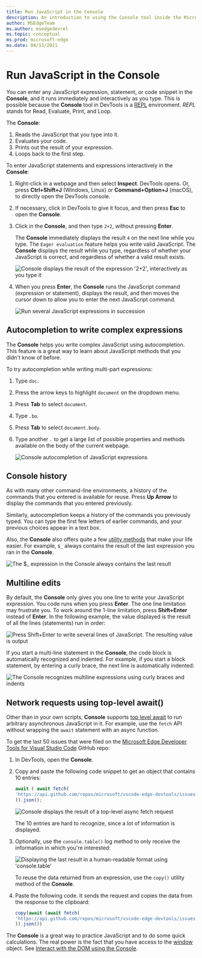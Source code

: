 ```yaml
---
title: Run JavaScript in the Console
description: An introduction to using the Console tool inside the Microsoft Edge Developer Tools as a JavaScript environment.
author: MSEdgeTeam
ms.author: msedgedevrel
ms.topic: conceptual
ms.prod: microsoft-edge
ms.date: 04/13/2021
---
```

# Run JavaScript in the Console

You can enter any JavaScript expression, statement, or code snippet in the **Console**, and it runs immediately and interactively as you type.  This is possible because the **Console** tool in DevTools is a [REPL](https://wikipedia.org/wiki/Read%E2%80%93eval%E2%80%93print_loop) environment.  _REPL_ stands for Read, Evaluate, Print, and Loop.

The **Console**:
1. Reads the JavaScript that you type into it.
1. Evaluates your code.
1. Prints out the result of your expression.
1. Loops back to the first step.


To enter JavaScript statements and expressions interactively in the **Console**:

1. Right-click in a webpage and then select **Inspect**.  DevTools opens.  Or, press **Ctrl+Shift+J** \(Windows, Linux\) or **Command+Option+J** \(macOS\), to directly open the DevTools console.

1. If necessary, click in DevTools to give it focus, and then press **Esc** to open the **Console**.

1. Click in the **Console**, and then type `2+2`, without pressing **Enter**.

   The **Console** immediately displays the result `4` on the next line while you type.  The `Eager evaluation` feature helps you write valid JavaScript.  The **Console** displays the result while you type, regardless of whether your JavaScript is correct, and regardless of whether a valid result exists.

   ![Console displays the result of the expression '2+2', interactively as you type it](./console-javascript-images/console-javascript-eager-evaluation.png)

1. When you press **Enter**, the **Console** runs the JavaScript command (expression or statement), displays the result, and then moves the cursor down to allow you to enter the next JavaScript command.

   ![Run several JavaScript expressions in succession](./console-javascript-images/console-javascript-several-expressions.png)


<!-- ====================================================================== -->
## Autocompletion to write complex expressions

The **Console** helps you write complex JavaScript using autocompletion.  This feature is a great way to learn about JavaScript methods that you didn't know of before.

To try autocompletion while writing multi-part expressions:

1. Type `doc`.

1. Press the arrow keys to highlight `document` on the dropdown menu.

1. Press **Tab** to select `document`.

1. Type `.bo`.

1. Press **Tab** to select `document.body`.

1. Type another `.` to get a large list of possible properties and methods available on the body of the current webpage.

   ![Console autocompletion of JavaScript expressions](./console-javascript-images/console-javascript-autocomplete.png)


<!-- ====================================================================== -->
## Console history

As with many other command-line environments, a history of the commands that you entered is available for reuse.  Press **Up Arrow** to display the commands that you entered previously.  

Similarly, autocompletion keeps a history of the commands you previously typed.  You can type the first few letters of earlier commands, and your previous choices appear in a text box.

Also, the **Console** also offers quite a few [utility methods](utilities.md) that make your life easier.  For example, `$_` always contains the result of the last expression you ran in the **Console**.

![The $_ expression in the Console always contains the last result](./console-javascript-images/console-javascript-console-history.png)


<!-- ====================================================================== -->
## Multiline edits

By default, the **Console** only gives you one line to write your JavaScript expression.  You code runs when you press **Enter**. The one line limitation may frustrate you.  To work around the 1-line limitation, press **Shift+Enter** instead of **Enter**.  In the following example, the value displayed is the result of all the lines (statements) run in order:

![Press Shift+Enter to write several lines of JavaScript.  The resulting value is output](./console-javascript-images/console-javascript-multiline.png)

If you start a multi-line statement in the **Console**, the code block is automatically recognized and indented.  For example, if you start a block statement, by entering a curly brace, the next line is automatically indented:

![The Console recognizes multiline expressions using curly braces and indents](./console-javascript-images/console-javascript-automatic-lineindent.png)


<!-- ====================================================================== -->
## Network requests using top-level await()

Other than in your own scripts, **Console** supports [top level await](https://github.com/tc39/proposal-top-level-await) to run arbitrary asynchronous JavaScript in it.  For example, use the `fetch` API without wrapping the `await` statement with an async function.

To get the last 50 issues that were filed on the [Microsoft Edge Developer Tools for Visual Studio Code](https://github.com/microsoft/vscode-edge-devtools) GitHub repo:

1. In DevTools, open the **Console**.

1. Copy and paste the following code snippet to get an object that contains 10 entries:

   ```javascript
   await ( await fetch(
   'https://api.github.com/repos/microsoft/vscode-edge-devtools/issues?state=all&per_page=50&page=1'
   )).json();
   ```

   ![Console displays the result of a top-level async fetch request](./console-javascript-images/console-javascript-top-level-await.png)

   The 10 entries are hard to recognize, since a lot of information is displayed.

1. Optionally, use the `console.table()` log method to only receive the information in which you're interested:

   ![Displaying the last result in a human-readable format using 'console.table'](./console-javascript-images/console-javascript-filtered-with-table.png)

   To reuse the data returned from an expression, use the `copy()` utility method of the **Console**.

   <!-- todo: test: -->

1. Paste the following code.  It sends the request and copies the data from the response to the clipboard:

   ```javascript
   copy(await (await fetch(
   'https://api.github.com/repos/microsoft/vscode-edge-devtools/issues?state=all&per_page=50&page=1'
   )).json())
   ```
   
The **Console** is a great way to practice JavaScript and to do some quick calculations.  The real power is the fact that you have access to the [window](https://developer.mozilla.org/docs/Web/API/Window) object.  See [Interact with the DOM using the Console](console-dom-interaction.md).
